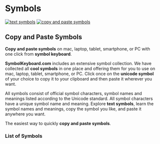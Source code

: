 # Symbols
[![text symbols](https://img.shields.io/badge/github-symbols-green.svg)](https://github.com/symbolkeyboard/symbols)
[![copy and paste symbols](https://img.shields.io/badge/source-symbolkeyboad.com-orange.svg)](https://symbolkeyboard.com)
## Copy and Paste Symbols

**Copy and paste symbols** on mac, laptop, tablet, smartphone, or PC with one click from **symbol keyboard**.

**SymbolKeyboard.com** includes an extensive symbol collection. We have collected all **cool symbols** in one place and offering them for you to use on mac, laptop, tablet, smartphone, or PC. Click once on the **unicode symbol** of your choice to copy it to your clipboard and then paste it wherever you want.

All symbols consist of official symbol characters, symbol names and meanings listed according to the Unicode standard. All symbol characters have a unique symbol name and meaning. Explore **text symbols**, learn the symbol names and meanings, copy the symbol you like, and paste it anywhere you want.

The easiest way to quickly **copy and paste symbols**.
### List of Symbols
